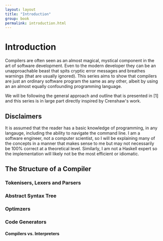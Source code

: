 ```yaml
---
layout: layout
title: "Introduction"
group: book
permalink: introduction.html
---
```


# Introduction

Compilers are often seen as an almost magical, mystical component in the art of software development.  Even to the modern developer they can be an unapproachable beast that spits cryptic error messages and breathes warnings (that are usually ignored).  This series aims to show that compilers are just an ordinary software program the same as any other, albeit by using an an almost equally confounding programming language. 

We will be following the general approach and outline that is presented in [1] and this series is in large part directly inspired by Crenshaw's work.

## Disclaimers

It is assumed that the reader has a basic knowledge of programming, in any langauge, including the ability to navigate the command line.  I am a software engineer, not a computer scientist, so I will be explaining many of the concepts in a manner that makes sense to me but may not necessarily be 100% correct at a theoretical level.  Similarly, I am not a Haskell expert so the implementation will likely not be the most efficient or idiomatic.

## The Structure of a Compiler

### Tokenisers, Lexers and Parsers

### Abstract Syntax Tree

### Optimzers

### Code Generators

#### Compilers vs. Interpreters

